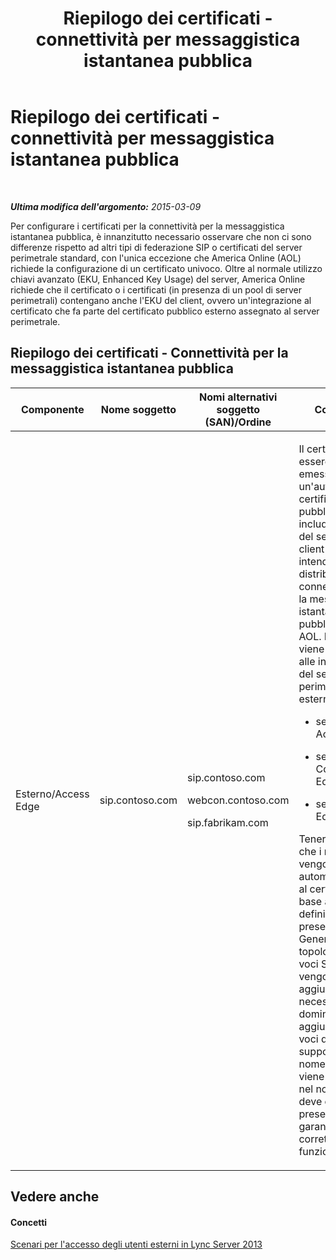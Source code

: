 ﻿---
title: Riepilogo dei certificati - connettività per messaggistica istantanea pubblica
TOCTitle: Riepilogo dei certificati - connettività per messaggistica istantanea pubblica
ms:assetid: 2b3687ee-50c2-4c1c-880e-8dcf8bd4f309
ms:mtpsurl: https://technet.microsoft.com/it-it/library/JJ618370(v=OCS.15)
ms:contentKeyID: 49300019
ms.date: 08/24/2015
mtps_version: v=OCS.15
ms.translationtype: HT
---

# Riepilogo dei certificati - connettività per messaggistica istantanea pubblica

 

_**Ultima modifica dell'argomento:** 2015-03-09_

Per configurare i certificati per la connettività per la messaggistica istantanea pubblica, è innanzitutto necessario osservare che non ci sono differenze rispetto ad altri tipi di federazione SIP o certificati del server perimetrale standard, con l'unica eccezione che America Online (AOL) richiede la configurazione di un certificato univoco. Oltre al normale utilizzo chiavi avanzato (EKU, Enhanced Key Usage) del server, America Online richiede che il certificato o i certificati (in presenza di un pool di server perimetrali) contengano anche l'EKU del client, ovvero un'integrazione al certificato che fa parte del certificato pubblico esterno assegnato al server perimetrale.

## Riepilogo dei certificati - Connettività per la messaggistica istantanea pubblica


<table>
<colgroup>
<col style="width: 25%" />
<col style="width: 25%" />
<col style="width: 25%" />
<col style="width: 25%" />
</colgroup>
<thead>
<tr class="header">
<th>Componente</th>
<th>Nome soggetto</th>
<th>Nomi alternativi soggetto (SAN)/Ordine</th>
<th>Commenti</th>
</tr>
</thead>
<tbody>
<tr class="odd">
<td><p>Esterno/Access Edge</p></td>
<td><p>sip.contoso.com</p></td>
<td><p>sip.contoso.com</p>
<p>webcon.contoso.com</p>
<p>sip.fabrikam.com</p></td>
<td><p>Il certificato deve essere stato emesso da un'autorità di certificazione pubblica e deve includere l'EKU del server e del client se si intende distribuire la connettività per la messaggistica istantanea pubblica con AOL. Il certificato viene assegnato alle interfacce del server perimetrale esterno per:</p>
<ul>
<li><p>servizio Access Edge</p></li>
<li><p>servizio Web Conferencing Edge</p></li>
<li><p>servizio A/V Edge</p></li>
</ul>
<p>Tenere presente che i nomi SAN vengono aggiunti automaticamente al certificato in base alle definizioni presenti nel Generatore di topologie. Le voci SAN vengono aggiunte se necessario per domini SIP aggiuntivi e altre voci da supportare. Il nome soggetto viene replicato nel nome SAN e deve essere presente per garantire un corretto funzionamento.</p></td>
</tr>
</tbody>
</table>


## Vedere anche

#### Concetti

[Scenari per l'accesso degli utenti esterni in Lync Server 2013](lync-server-2013-scenarios-for-external-user-access.md)

